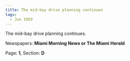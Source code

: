 ```yaml
---  
title: The mid-bay drive planning continues  
tags:  
  - Jun 1959  
---  
```

  
The mid-bay drive planning continues.  
  
Newspapers: **Miami Morning News or The Miami Herald**  
  
Page: **1**, Section: **D** 
